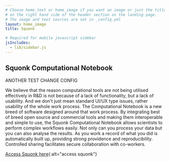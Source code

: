```yaml
---
# Choose home_text or home_image if you want an image or just the title
# on the right hand side of the header section on the landing page.
# The image and text sources are set in _config.yml
layout: home_image
title: Squonk

# Required for mobile javascript sidebar
jsIncludes:
  - lib/sidebar.js
---
```


## Squonk Computational Notebook

ANOTHER TEST CHANGE CONFIG

We believe that the reason computational tools are not being utilised effectively in R&amp;D is not because of a lack of functionality, but a lack of usability. And we don't just mean standard UI/UX type issues, rather usability of the whole work process. The Computational Notebook is a new breed of software designed around that work process. By integrating best of breed open source and commercial tools and making them interoperable and simple to use, the Squonk Computational Notebook allows scientists to perform complex workflows easily. Not only can you process your data but you can also analyse the results. As you work a record of what you did is automatically built up, providing strong providence and reproducibility. Controlled sharing facilitates secure collaboration with co-workers.

[Access Squonk here](/portal){:alt="access squonk"}

